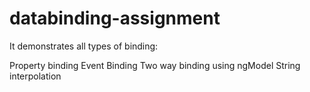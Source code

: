 # databinding-assignment
It demonstrates all types of binding:

Property binding
Event Binding
Two way binding using ngModel
String interpolation